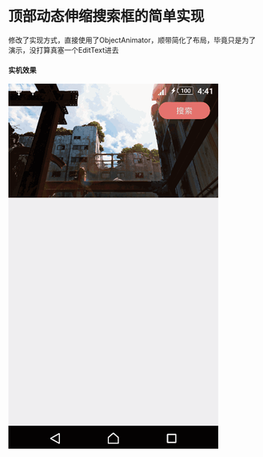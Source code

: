 # 顶部动态伸缩搜索框的简单实现

修改了实现方式，直接使用了ObjectAnimator，顺带简化了布局，毕竟只是为了演示，没打算真塞一个EditText进去

#### 实机效果
![示例图](https://github.com/MitsukiNIBAN/TelescopicAnimatorDemo/blob/master/image/sample.gif)


